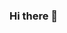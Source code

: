 ### Hi there 👋

<!--
**navyahegde99/navyahegde99** is a ✨ _special_ ✨ repository because its `README.md` (this file) appears on your GitHub profile.

Here are some ideas to get you started:

- 🔭 I’m currently working on Machine Learning Projects.
- 🌱 I’m currently learning B.tech in CSE at ** PES University** 
- 👯 I’m looking to collaborate on data science and Machine I
Learning models.
- 🤔 I’m looking for help with internships.
- 💬 Ask me about Chatbots,DataScience and ML
- 📫 How to reach me: [Linked in] (https://www.linkedin.com/in/navya-h-a1a721183/)
- 😄 Pronouns: She/her
- ⚡ Fun fact: I hate eating Pizza.
-->
